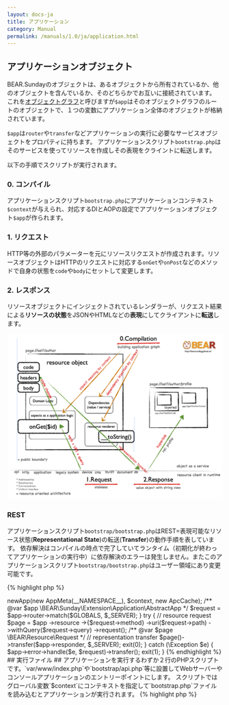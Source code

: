 ```yaml
---
layout: docs-ja
title: アプリケーション
category: Manual
permalink: /manuals/1.0/ja/application.html
---
```


## アプリケーションオブジェクト ##

BEAR.Sundayのオブジェクトは、あるオブジェクトから所有されているか、他のオブジェクトを含んでいるか、そのどちらかでお互いに接続されています。
これを[オブジェクトグラフ](http://en.wikipedia.org/wiki/Object_graph)と呼びますが`$app`はそのオブジェクトグラフのルートのオブジェクトで、１つの変数にアプリケーション全体のオブジェクトが格納されています。

`$app`は`router`や`transfer`などアプリケーションの実行に必要なサービスオブジェクトをプロパティに持ちます。
アプリケーションスクリプト`bootstrap.php`はそのサービスを使ってリソースを作成しその表現をクライントに転送します。

以下の手順でスクリプトが実行されます。

### 0. コンパイル ###

アプリケーションスクリプト`bootstrap.php`にアプリケーションコンテキスト`$context`が与えられ、対応するDIとAOPの設定でアプリケーションオブジェクト`$app`が作られます。

### 1. リクエスト ###

HTTP等の外部のパラメーターを元にリソースリクエストが作成されます。リソースオブジェクトはHTTPのリクエストに対応する`onGet`や`onPost`などのメソッドで自身の状態を`code`や`body`にセットして変更します。

### 2. レスポンス ###
 
リソースオブジェクトにインジェクトされているレンダラーが、リクエスト結果による**リソースの状態**をJSONやHTMLなどの**表現**にしてクライアントに**転送**します。

 <img src="/images/screen/diagram.png" style="max-width: 100%;height: auto;"/>

### REST ###

アプリケーションスクリプト`bootstrap/bootstrap.php`はREST=表現可能なリソース状態(**Representational State**)の転送(**Transfer**)の動作手順を表しています。
依存解決はコンパイルの時点で完了していてランタイム（初期化が終わってアプリケーションの実行中）に依存解決のエラーは発生しません。またこのアプリケーションスクリプト`bootstrap/bootstrap.php`はユーザー領域にあり変更可能です。
 
{% highlight php %}
<?php
 
 /**
  * @global string $context
  */
 namespace MyVendor\Weekday;
 
 use BEAR\Package\Bootstrap;
 use BEAR\Package\AppMeta;
 use Doctrine\Common\Cache\ApcCache;
 use Doctrine\Common\Annotations\AnnotationRegistry;
 
 load: {
     $dir = dirname(__DIR__);
     $loader = require $dir . '/vendor/autoload.php';
     AnnotationRegistry::registerLoader([$loader, 'loadClass']);
 }
 
 route: {
     $context = isset($context) ? $context : 'app';
     $app = (new Bootstrap)->newApp(new AppMeta(__NAMESPACE__), $context, new ApcCache);
     /** @var $app \BEAR\Sunday\Extension\Application\AbstractApp */
     $request = $app->router->match($GLOBALS, $_SERVER);
 }
 
 try {
     // resource request
     $page = $app
         ->resource
         ->{$request->method}
         ->uri($request->path)
         ->withQuery($request->query)
         ->request();
     /** @var $page \BEAR\Resource\Request */
 
     // representation transfer
     $page()->transfer($app->responder, $_SERVER);
     exit(0);
 } catch (\Exception $e) {
     $app->error->handle($e, $request)->transfer();
     exit(1);
 }
{% endhighlight %}

## 実行ファイル ##
 
アプリケーションを実行するわずか２行のPHPスクリプトです。`var/www/index.php`や`bootstrap/api.php`等に設置してWebサーバーやコンソールアプリケーションのエントリーポイントにします。
スクリプトではグローバル変数`$context`にコンテキストを指定して`bootstrap.php`ファイルを読み込むとアプリケーションが実行されます。

{% highlight php %}
<?php
$context = 'prod-api-hal-app'
require 'pat/to/bootstrap.php'; 
{% endhighlight %}

コンテキストによるアプリケーション変更は実行ファイル選択する事で行います。例えばAPIは`bootstrap/api.php`をHTTPのゲートウエイファイルに指定しますが、
コンソールアプリケーションの場合は`bootstrap/cli.php`を呼び出します。

{% highlight bash %}
// web app
php -S 127.0.0.1:8080 var/www/index.php

// console app
php bootstrap/api.php get /user/1
{% endhighlight %}

## コンテキスト ##

`$app`に含まれるオブジェクトは、あるオブジェクトから所有されているか、他のオブジェクト（またはそのリファレンス）を含んでいるか、そのどちらかでお互いに接続されている**オブジェクトグラフ**です。
接続を変える事でアプリケーションは振る舞いを変えます。（例えば`Cli`コンテキストでは`RouterInterface`に`CliRouter`を束縛してコンソールの入力値がルーターの入力値になります。）

そのコンテキストに応じた束縛の集合が**アプリケーションコンテキスト**です。

フレームワークが用意しているbuilt-inコンテキストとアプリケーションが作成するカスタムコンテキストがあります。

**built-inコンテキスト**

 * `api`  APIアプリケーション
 * `cli`  コンソールアプリケーション
 * `hal`  HALアプリケーション
 * `prod` プロダクション

 コンテキストは組み合わせて使う事ができます。
 
`app`は素のアプリケーションです。
`cli-app`にするとコンソールアプリケーションになり、`prod-hal-api-app`だとHALフォーマットを使ったプロダクション用のAPIアプリケーションになります。
 
アリケーションコンテキストはそれぞれのモジュールに対応します。例えば`cli`コンテキストは`CliModule`でコンソールアプリケーションのためのDIとAOPの束縛が行われます。

コンテキストの値はオブジェクトの作成のみに使われ、意図的に保持されません。
アプリケーションやライブラリのコードでコンテキストを参照して振る舞いを変える事は推奨されず、実現できないようになっています。

代わりにインターフェイスのみに依存したコードを記述し、コンテキストによって依存を変える事で振る舞いを変えます。
